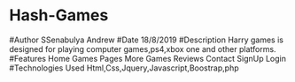 # Hash-Games
#Author SSenabulya Andrew #Date 18/8/2019 #Description Harry games is designed for playing computer games,ps4,xbox one and other platforms. #Features Home Games Pages More Games Reviews Contact SignUp Login #Technologies Used Html,Css,Jquery,Javascript,Boostrap,php

